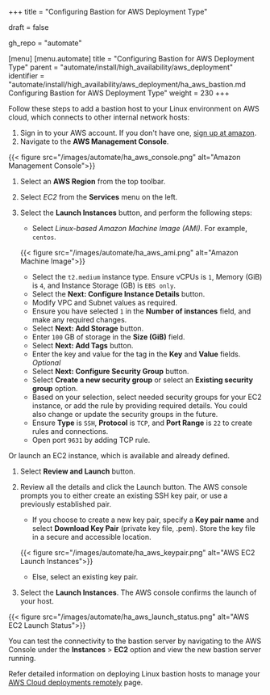 +++
title = "Configuring Bastion for AWS Deployment Type"

draft = false

gh_repo = "automate"

[menu]
  [menu.automate]
    title = "Configuring Bastion for AWS Deployment Type"
    parent = "automate/install/high_availability/aws_deployment"
    identifier = "automate/install/high_availability/aws_deployment/ha_aws_bastion.md Configuring Bastion for AWS Deployment Type"
    weight = 230
+++

Follow these steps to add a bastion host to your Linux environment on AWS cloud, which connects to other internal network hosts:

1. Sign in to your AWS account. If you don't have one, [sign up at amazon](https://aws.amazon.com).
1. Navigate to the **AWS Management Console**.

{{< figure src="/images/automate/ha_aws_console.png" alt="Amazon Management Console">}}

1. Select an **AWS Region** from the top toolbar.
1. Select *EC2* from the **Services** menu on the left.
1. Select the **Launch Instances** button, and perform the following steps:

   - Select *Linux-based Amazon Machine Image (AMI)*. For example, `centos`.

   {{< figure src="/images/automate/ha_aws_ami.png" alt="Amazon Machine Image">}}

   - Select the `t2.medium` instance type. Ensure vCPUs is `1`, Memory (GiB) is `4`, and Instance Storage (GB) is `EBS only`.
   - Select the **Next: Configure Instance Details** button.
   - Modify VPC and Subnet values as required.
   - Ensure you have selected `1` in the **Number of instances** field, and make any required changes.
   - Select **Next: Add Storage** button.
   - Enter `100` GB of storage in the **Size (GiB)** field.
   - Select **Next: Add Tags** button.
   - Enter the key and value for the tag in the **Key** and **Value** fields. *Optional*
   - Select **Next: Configure Security Group** button.
   - Select **Create a new security group** or select an **Existing security group** option.
   - Based on your selection, select needed security groups for your EC2 instance, or add the rule by providing required details. You could also change or update the security groups in the future.
   - Ensure **Type** is `SSH`, **Protocol** is `TCP`, and **Port Range** is `22` to create rules and connections.
   - Open port `9631` by adding TCP rule.

Or launch an EC2 instance, which is available and already defined.

1. Select **Review and Launch** button.
1. Review all the details and click the Launch button. The AWS console prompts you to either create an existing SSH key pair, or use a previously established pair.

   - If you choose to create a new key pair, specify a **Key pair name** and select **Download Key Pair** (private key file, .pem). Store the key file in a secure and accessible location.

   {{< figure src="/images/automate/ha_aws_keypair.png" alt="AWS EC2 Launch Instances">}}

   - Else, select an existing key pair.

1. Select the **Launch Instances**. The AWS console confirms the launch of your host.

{{< figure src="/images/automate/ha_aws_launch_status.png" alt="AWS EC2 Launch Status">}}

You can test the connectivity to the bastion server by navigating to the AWS Console under the **Instances** > **EC2** option and view the new bastion server running.

Refer detailed information on deploying Linux bastion hosts to manage your [AWS Cloud deployments remotely](https://aws.amazon.com/quickstart/architecture/linux-bastion/) page.

